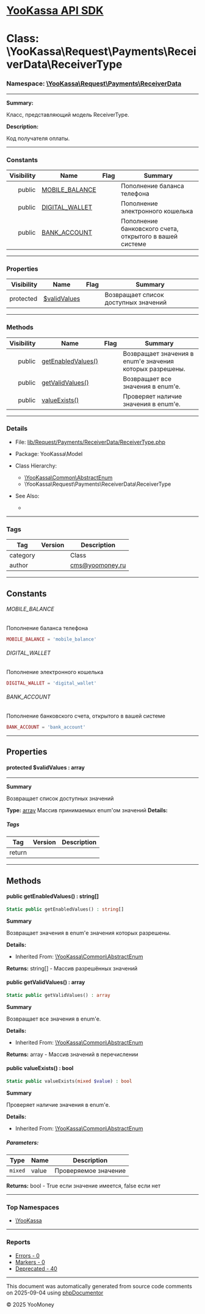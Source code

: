 # [YooKassa API SDK](../home.md)

# Class: \YooKassa\Request\Payments\ReceiverData\ReceiverType
### Namespace: [\YooKassa\Request\Payments\ReceiverData](../namespaces/yookassa-request-payments-receiverdata.md)
---
**Summary:**

Класс, представляющий модель ReceiverType.

**Description:**

Код получателя оплаты.

---
### Constants
| Visibility | Name | Flag | Summary |
| ----------:| ---- | ---- | ------- |
| public | [MOBILE_BALANCE](../classes/YooKassa-Request-Payments-ReceiverData-ReceiverType.md#constant_MOBILE_BALANCE) |  | Пополнение баланса телефона |
| public | [DIGITAL_WALLET](../classes/YooKassa-Request-Payments-ReceiverData-ReceiverType.md#constant_DIGITAL_WALLET) |  | Пополнение электронного кошелька |
| public | [BANK_ACCOUNT](../classes/YooKassa-Request-Payments-ReceiverData-ReceiverType.md#constant_BANK_ACCOUNT) |  | Пополнение банковского счета, открытого в вашей системе |

---
### Properties
| Visibility | Name | Flag | Summary |
| ----------:| ---- | ---- | ------- |
| protected | [$validValues](../classes/YooKassa-Request-Payments-ReceiverData-ReceiverType.md#property_validValues) |  | Возвращает список доступных значений |

---
### Methods
| Visibility | Name | Flag | Summary |
| ----------:| ---- | ---- | ------- |
| public | [getEnabledValues()](../classes/YooKassa-Common-AbstractEnum.md#method_getEnabledValues) |  | Возвращает значения в enum'е значения которых разрешены. |
| public | [getValidValues()](../classes/YooKassa-Common-AbstractEnum.md#method_getValidValues) |  | Возвращает все значения в enum'e. |
| public | [valueExists()](../classes/YooKassa-Common-AbstractEnum.md#method_valueExists) |  | Проверяет наличие значения в enum'e. |

---
### Details
* File: [lib/Request/Payments/ReceiverData/ReceiverType.php](../../lib/Request/Payments/ReceiverData/ReceiverType.php)
* Package: YooKassa\Model
* Class Hierarchy: 
  * [\YooKassa\Common\AbstractEnum](../classes/YooKassa-Common-AbstractEnum.md)
  * \YooKassa\Request\Payments\ReceiverData\ReceiverType

* See Also:
  * [](https://yookassa.ru/developers/api)

---
### Tags
| Tag | Version | Description |
| --- | ------- | ----------- |
| category |  | Class |
| author |  | cms@yoomoney.ru |

---
## Constants
<a name="constant_MOBILE_BALANCE" class="anchor"></a>
###### MOBILE_BALANCE
Пополнение баланса телефона

```php
MOBILE_BALANCE = 'mobile_balance'
```


<a name="constant_DIGITAL_WALLET" class="anchor"></a>
###### DIGITAL_WALLET
Пополнение электронного кошелька

```php
DIGITAL_WALLET = 'digital_wallet'
```


<a name="constant_BANK_ACCOUNT" class="anchor"></a>
###### BANK_ACCOUNT
Пополнение банковского счета, открытого в вашей системе

```php
BANK_ACCOUNT = 'bank_account'
```



---
## Properties
<a name="property_validValues"></a>
#### protected $validValues : array
---
**Summary**

Возвращает список доступных значений

**Type:** <a href="../array"><abbr title="array">array</abbr></a>
Массив принимаемых enum&#039;ом значений
**Details:**


##### Tags
| Tag | Version | Description |
| --- | ------- | ----------- |
| return |  |  |


---
## Methods
<a name="method_getEnabledValues" class="anchor"></a>
#### public getEnabledValues() : string[]

```php
Static public getEnabledValues() : string[]
```

**Summary**

Возвращает значения в enum'е значения которых разрешены.

**Details:**
* Inherited From: [\YooKassa\Common\AbstractEnum](../classes/YooKassa-Common-AbstractEnum.md)

**Returns:** string[] - Массив разрешённых значений


<a name="method_getValidValues" class="anchor"></a>
#### public getValidValues() : array

```php
Static public getValidValues() : array
```

**Summary**

Возвращает все значения в enum'e.

**Details:**
* Inherited From: [\YooKassa\Common\AbstractEnum](../classes/YooKassa-Common-AbstractEnum.md)

**Returns:** array - Массив значений в перечислении


<a name="method_valueExists" class="anchor"></a>
#### public valueExists() : bool

```php
Static public valueExists(mixed $value) : bool
```

**Summary**

Проверяет наличие значения в enum'e.

**Details:**
* Inherited From: [\YooKassa\Common\AbstractEnum](../classes/YooKassa-Common-AbstractEnum.md)

##### Parameters:
| Type | Name | Description |
| ---- | ---- | ----------- |
| <code lang="php">mixed</code> | value  | Проверяемое значение |

**Returns:** bool - True если значение имеется, false если нет



---

### Top Namespaces

* [\YooKassa](../namespaces/yookassa.md)

---

### Reports
* [Errors - 0](../reports/errors.md)
* [Markers - 0](../reports/markers.md)
* [Deprecated - 40](../reports/deprecated.md)

---

This document was automatically generated from source code comments on 2025-09-04 using [phpDocumentor](http://www.phpdoc.org/)

&copy; 2025 YooMoney